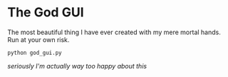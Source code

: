 # The God GUI
The most beautiful thing I have ever created with my mere mortal hands. Run at your own risk.

```
python god_gui.py
```

*seriously I'm actually way too happy about this*
